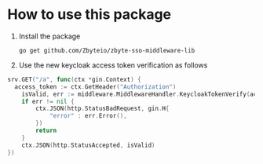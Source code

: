 # How to use this package

1. Install the package
	
	`go get github.com/Zbyteio/zbyte-sso-middleware-lib`

2. Use the new keycloak access token verification as follows
```go
srv.GET("/a", func(ctx *gin.Context) {
  access_token := ctx.GetHeader("Authorization")
	isValid, err := middleware.MiddlewareHandler.KeycloakTokenVerify(access_token, "https://appdev.zbyte.io/keycloak-poc/")
	if err != nil {
		ctx.JSON(http.StatusBadRequest, gin.H{
			"error" : err.Error(),
		})
		return
	}
	ctx.JSON(http.StatusAccepted, isValid)
})
```